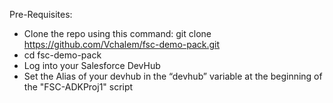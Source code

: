 Pre-Requisites: 

* Clone the repo using this command: 
  git clone https://github.com/Vchalem/fsc-demo-pack.git
* cd fsc-demo-pack
* Log into your Salesforce DevHub 
* Set the Alias of your devhub in the “devhub” variable at the beginning of the "FSC-ADKProj1" script
